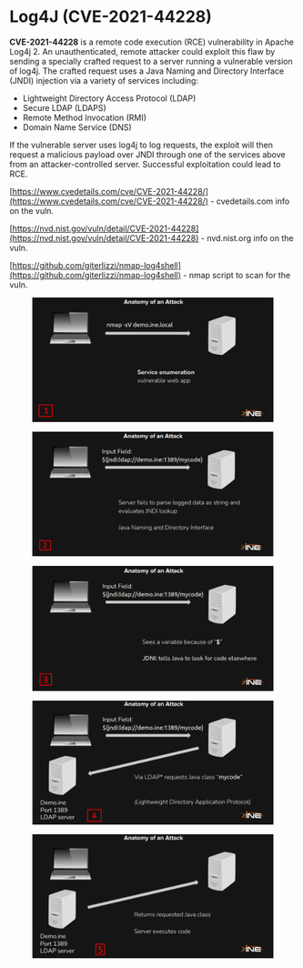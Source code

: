 # Log4J (CVE-2021-44228)

**CVE-2021-44228** is a remote code execution (RCE) vulnerability in Apache Log4j 2. An unauthenticated, remote attacker could exploit this flaw by sending a specially crafted request to a server running a vulnerable version of log4j. The crafted request uses a Java Naming and Directory Interface (JNDI) injection via a variety of services including:

* Lightweight Directory Access Protocol (LDAP)
* Secure LDAP (LDAPS)
* Remote Method Invocation (RMI)
* Domain Name Service (DNS)

If the vulnerable server uses log4j to log requests, the exploit will then request a malicious payload over JNDI through one of the services above from an attacker-controlled server. Successful exploitation could lead to RCE.



[https://www.cvedetails.com/cve/CVE-2021-44228/](https://www.cvedetails.com/cve/CVE-2021-44228/) - cvedetails.com info on the vuln.

[https://nvd.nist.gov/vuln/detail/CVE-2021-44228](https://nvd.nist.gov/vuln/detail/CVE-2021-44228)  - nvd.nist.org info on the vuln.

[https://github.com/giterlizzi/nmap-log4shell](https://github.com/giterlizzi/nmap-log4shell)  -  nmap script to scan for the vuln.



<figure><img src="../../../.gitbook/assets/image (3).png" alt=""><figcaption></figcaption></figure>

<figure><img src="../../../.gitbook/assets/image (7).png" alt=""><figcaption></figcaption></figure>

<figure><img src="../../../.gitbook/assets/image (9).png" alt=""><figcaption></figcaption></figure>

<figure><img src="../../../.gitbook/assets/image (1).png" alt=""><figcaption></figcaption></figure>

<figure><img src="../../../.gitbook/assets/image (14).png" alt=""><figcaption></figcaption></figure>



